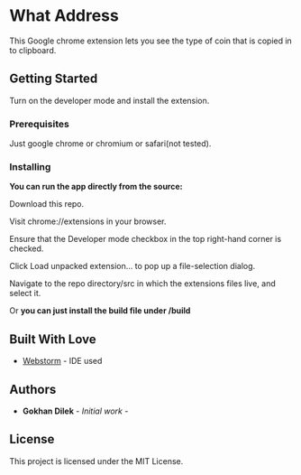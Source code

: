 # What Address

This Google chrome extension lets you see the type of coin that is copied in to clipboard.

## Getting Started

Turn on the developer mode and install the extension.
### Prerequisites

Just google chrome or chromium or safari(not tested).

### Installing

**You can run the app directly from the source:**

Download this repo.

Visit chrome://extensions in your browser.

Ensure that the Developer mode checkbox in the top right-hand corner is checked.

Click Load unpacked extension… to pop up a file-selection dialog.

Navigate to the repo directory/src in which the extensions files live, and select it.

Or **you can just install the build file under /build**

## Built With Love

* [Webstorm](https://www.jetbrains.com/webstorm/) - IDE used


## Authors

* **Gokhan Dilek** - *Initial work* - 

## License

This project is licensed under the MIT License.